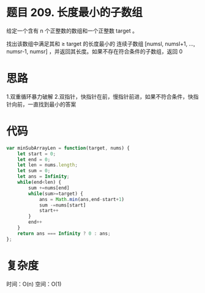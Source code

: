 # 题目 209. 长度最小的子数组
给定一个含有 n 个正整数的数组和一个正整数 target 。

找出该数组中满足其和 ≥ target 的长度最小的 连续子数组 [numsl, numsl+1, ..., numsr-1, numsr] ，并返回其长度。如果不存在符合条件的子数组，返回 0 

# 思路
1.双重循环暴力破解
2.双指针，快指针在前，慢指针前进，如果不符合条件，快指针向前，一直找到最小的答案

# 代码
```js
var minSubArrayLen = function(target, nums) {
    let start = 0;
    let end = 0;
    let len = nums.length;
    let sum = 0;
    let ans = Infinity;
    while(end<len) {
        sum +=nums[end]
        while(sum>=target) {
            ans = Math.min(ans,end-start+1)
            sum -=nums[start]
            start++
        }
        end++
    }
    return ans === Infinity ? 0 : ans;
};
```

# 复杂度
时间：O(n)
空间：O(1)